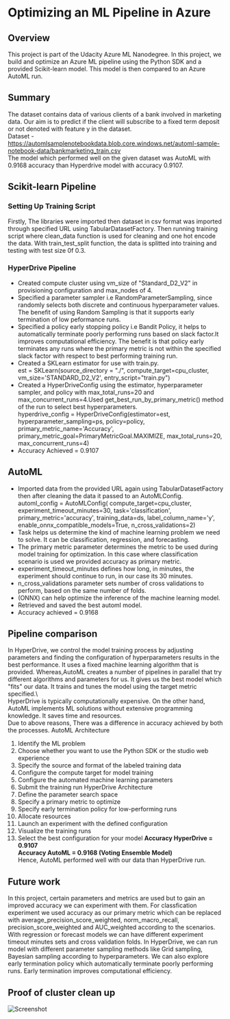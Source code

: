 # Optimizing an ML Pipeline in Azure

## Overview
This project is part of the Udacity Azure ML Nanodegree.
In this project, we build and optimize an Azure ML pipeline using the Python SDK and a provided Scikit-learn model.
This model is then compared to an Azure AutoML run.

## Summary
The dataset contains data of various clients of a bank involved in marketing data. Our aim is to predict if the client will subscribe to a fixed term deposit or not denoted with feature y in the dataset.\
Dataset - https://automlsamplenotebookdata.blob.core.windows.net/automl-sample-notebook-data/bankmarketing_train.csv \
The model which performed well on the given dataset was AutoML with 0.9168 accuracy than Hyperdrive model with accuracy 0.9107.

## Scikit-learn Pipeline
### Setting Up Training Script
Firstly, The libraries were imported then dataset in csv format was imported through specified URL using TabularDatasetFactory. Then running training script where clean_data function is used for cleaning and one hot encode the data. With train_test_split function, the data is splitted into training and testing with test size 0f 0.3. 
### HyperDrive Pipeline
* Created compute cluster using vm_size of "Standard_D2_V2" in provisioning configuration and max_nodes of 4.
* Specified a parameter sampler i.e RandomParameterSampling, since randomly selects both discrete and continuous hyperparameter values. The benefit of using Random Sampling is that it supports early termination of low peformance runs. 
* Specified a policy early stopping policy i.e Bandit Policy, it helps to automatically terminate poorly performing runs based on slack factor.It improves computational    efficiency. The benefit is that policy early terminates any runs where the primary metric is not within the specified slack factor with respect to best performing training run.
* Created a SKLearn estimator for use with train.py.\
est = SKLearn(source_directory = "./",
            compute_target=cpu_cluster,
            vm_size='STANDARD_D2_V2',
            entry_script="train.py")
* Created a HyperDriveConfig using the estimator, hyperparameter sampler, and policy with max_total_runs=20 and max_concurrent_runs=4.Used get_best_run_by_primary_metric() method of the run to select best hyperparameters.\
hyperdrive_config = HyperDriveConfig(estimator=est, hyperparameter_sampling=ps, policy=policy, primary_metric_name='Accuracy', primary_metric_goal=PrimaryMetricGoal.MAXIMIZE,   max_total_runs=20, max_concurrent_runs=4)
* Accuracy Achieved = 0.9107
            
## AutoML
*  Imported data from the provided URL again using TabularDatasetFactory then after cleaning the data it passed to an AutoMLConfig.\
automl_config = AutoMLConfig(
    compute_target=cpu_cluster,
    experiment_timeout_minutes=30,
    task='classification',
    primary_metric='accuracy',
    training_data=ds,
    label_column_name='y',
    enable_onnx_compatible_models=True,
    n_cross_validations=2)
* Task helps us determine the kind of machine learning problem we need to solve. It can be classification, regression, and forecasting.   
* The primary metric parameter determines the metric to be used during model training for optimization. In this case where classification scenario is used we provided accuracy as primary metric.
* experiment_timeout_minutes defines how long, in minutes, the experiment should continue to run, in our case its 30 minutes.
* n_cross_validations parameter sets number of cross validations to perform, based on the same number of folds.
* (ONNX) can help optimize the inference of the machine learning model.        
* Retrieved and saved the best automl model.
* Accuracy achieved = 0.9168

## Pipeline comparison
In HyperDrive, we control the model training process by adjusting parameters and finding the configuration of hyperparameters results in the best performance. It uses a fixed machine learning algorithm that is provided. Whereas,AutoML creates a number of pipelines in parallel that try different algorithms and parameters for us. It gives us the best model which "fits" our data. It trains and tunes the model using the target metric specified.\  
HyperDrive is typically computationally expensive. On the other hand, AutoML implements ML solutions without extensive programming knowledge. It saves time and resources.\
Due to above reasons, There was a difference in accuracy achieved by both the processes.
AutoML Architecture
1. Identify the ML problem
2. Choose whether you want to use the Python SDK or the studio web experience
3. Specify the source and format of the labeled training data
4. Configure the compute target for model training
5. Configure the automated machine learning parameters 
6. Submit the training run
HyperDrive Architecture
1. Define the parameter search space
2. Specify a primary metric to optimize
3. Specify early termination policy for low-performing runs
4. Allocate resources
5. Launch an experiment with the defined configuration
6. Visualize the training runs
7. Select the best configuration for your model
**Accuracy HyperDrive = 0.9107**\
**Accuracy AutoML = 0.9168 (Voting Ensemble Model)**\
Hence, AutoML performed well with our data than HyperDrive run.


## Future work
In this project, certain parameters and metrics are used but to gain an improved accuracy we can experiment with them. For classfication experiment we used accuracy as our primary metric which can be replaced with average_precision_score_weighted, norm_macro_recall, precision_score_weighted and AUC_weighted according to the scenarios. With regression or forecast models we can have different experiment timeout minutes sets and cross validation folds. In HyperDrive, we can run model with different parameter sampling methods like Grid sampling, Bayesian sampling according to hyperparameters. We can also explore early termination policy which automatically terminate poorly performing runs. Early termination improves computational efficiency.

## Proof of cluster clean up
![Screenshot](https://user-images.githubusercontent.com/64837491/106479600-83ac1480-64d0-11eb-9dfa-38fe158b0d6a.png)

